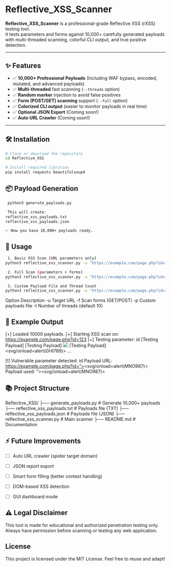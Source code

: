 # Reflective_XSS_Scanner

**Reflective_XSS_Scanner** is a professional-grade Reflective XSS (rXSS) testing tool.  
It tests parameters and forms against 10,000+ carefully generated payloads with multi-threaded scanning, colorful CLI output, and true positive detection.

---

## ✨ Features

- ✅ **10,000+ Professional Payloads** (Including WAF bypass, encoded, mutated, and advanced payloads)
- ✅ **Multi-threaded** fast scanning (`--threads` option)
- ✅ **Random marker** injection to avoid false positives
- ✅ **Form (POST/GET) scanning** support (`--full` option)
- ✅ **Colorized CLI output** (easier to monitor payloads in real time)
- ✅ **Optional JSON Export** (Coming soon!)
- ✅ **Auto URL Crawler** (Coming soon!)

---

## 🛠 Installation

```bash
# Clone or download the repository
cd Reflective_XSS

# Install required libraries
pip install requests beautifulsoup4
```

## 📦 Payload Generation
```bash
 python3 generate_payloads.py

 This will create:
reflective_xss_payloads.txt
reflective_xss_payloads.json

✅ Now you have 10,000+ payloads ready.
```

## 🚀 Usage

```bash
 1. Basic XSS Scan (URL parameters only)
python3 reflective_xss_scanner.py -u "https://example.com/page.php?id=123"

 2. Full Scan (parameters + forms)
python3 reflective_xss_scanner.py -u "https://example.com/page.php?id=123" -f

 3. Custom Payload File and Thread Count
python3 reflective_xss_scanner.py -u "https://example.com/page.php?id=123" -p "reflective_xss_payloads.txt" -t 20
```

Option	Description
-u	Target URL
-f	Scan forms (GET/POST)
-p	Custom payloads file
-t	Number of threads (default 10)

## 🎯 Example Output

[+] Loaded 10000 payloads.
[+] Starting XSS scan on: https://example.com/page.php?id=123
[+] Testing parameter: id
[Testing Payload] <script>alert(ABC123)</script>
[Testing Payload] <img src=x onerror=alert(DEF456)>
[Testing Payload] <svg/onload=alert(GHI789)>
...

[!] Vulnerable parameter detected: id
    Payload URL: https://example.com/page.php?id="><svg/onload=alert(MNO987)>
    Payload used: "><svg/onload=alert(MNO987)>


## 📚 Project Structure

Reflective_XSS/
├── generate_payloads.py           # Generate 10,000+ payloads
├── reflective_xss_payloads.txt     # Payloads file (TXT)
├── reflective_xss_payloads.json    # Payloads file (JSON)
├── reflective_xss_scanner.py       # Main scanner
├── README.md                       # Documentation


## ⚡ Future Improvements

- [ ] Auto URL crawler (spider target domain)
- [ ] JSON report export
- [ ] Smart form filling (better context handling)
- [ ] DOM-based XSS detection
- [ ] GUI dashboard mode


## ⚠️ Legal Disclaimer
This tool is made for educational and authorized penetration testing only.
Always have permission before scanning or testing any web application.

## License
This project is licensed under the MIT License. Feel free to reuse and adapt!
